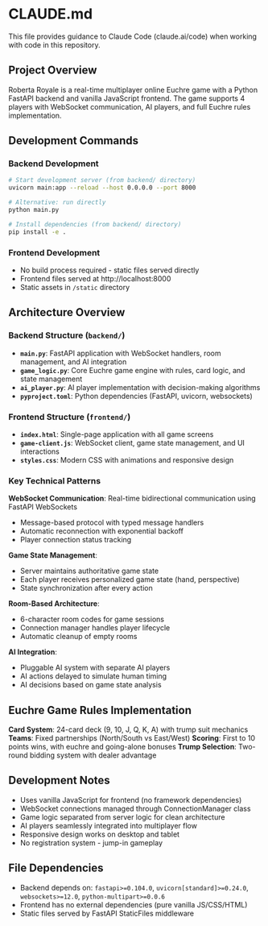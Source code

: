 # CLAUDE.md

This file provides guidance to Claude Code (claude.ai/code) when working with code in this repository.

## Project Overview

Roberta Royale is a real-time multiplayer online Euchre game with a Python FastAPI backend and vanilla JavaScript frontend. The game supports 4 players with WebSocket communication, AI players, and full Euchre rules implementation.

## Development Commands

### Backend Development
```bash
# Start development server (from backend/ directory)
uvicorn main:app --reload --host 0.0.0.0 --port 8000

# Alternative: run directly
python main.py

# Install dependencies (from backend/ directory)
pip install -e .
```

### Frontend Development
- No build process required - static files served directly
- Frontend files served at http://localhost:8000
- Static assets in `/static` directory

## Architecture Overview

### Backend Structure (`backend/`)
- **`main.py`**: FastAPI application with WebSocket handlers, room management, and AI integration
- **`game_logic.py`**: Core Euchre game engine with rules, card logic, and state management
- **`ai_player.py`**: AI player implementation with decision-making algorithms
- **`pyproject.toml`**: Python dependencies (FastAPI, uvicorn, websockets)

### Frontend Structure (`frontend/`)
- **`index.html`**: Single-page application with all game screens
- **`game-client.js`**: WebSocket client, game state management, and UI interactions
- **`styles.css`**: Modern CSS with animations and responsive design

### Key Technical Patterns

**WebSocket Communication**: Real-time bidirectional communication using FastAPI WebSockets
- Message-based protocol with typed message handlers
- Automatic reconnection with exponential backoff
- Player connection status tracking

**Game State Management**: 
- Server maintains authoritative game state
- Each player receives personalized game state (hand, perspective)
- State synchronization after every action

**Room-Based Architecture**:
- 6-character room codes for game sessions
- Connection manager handles player lifecycle
- Automatic cleanup of empty rooms

**AI Integration**:
- Pluggable AI system with separate AI players
- AI actions delayed to simulate human timing
- AI decisions based on game state analysis

## Euchre Game Rules Implementation

**Card System**: 24-card deck (9, 10, J, Q, K, A) with trump suit mechanics
**Teams**: Fixed partnerships (North/South vs East/West)
**Scoring**: First to 10 points wins, with euchre and going-alone bonuses
**Trump Selection**: Two-round bidding system with dealer advantage

## Development Notes

- Uses vanilla JavaScript for frontend (no framework dependencies)
- WebSocket connections managed through ConnectionManager class
- Game logic separated from server logic for clean architecture
- AI players seamlessly integrated into multiplayer flow
- Responsive design works on desktop and tablet
- No registration system - jump-in gameplay

## File Dependencies

- Backend depends on: `fastapi>=0.104.0`, `uvicorn[standard]>=0.24.0`, `websockets>=12.0`, `python-multipart>=0.0.6`
- Frontend has no external dependencies (pure vanilla JS/CSS/HTML)
- Static files served by FastAPI StaticFiles middleware